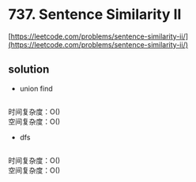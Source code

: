 # 737. Sentence Similarity II
[https://leetcode.com/problems/sentence-similarity-ii/](https://leetcode.com/problems/sentence-similarity-ii/)


## solution

- union find
```python

```
时间复杂度：O() <br>
空间复杂度：O()


- dfs
```python

```
时间复杂度：O() <br>
空间复杂度：O()
